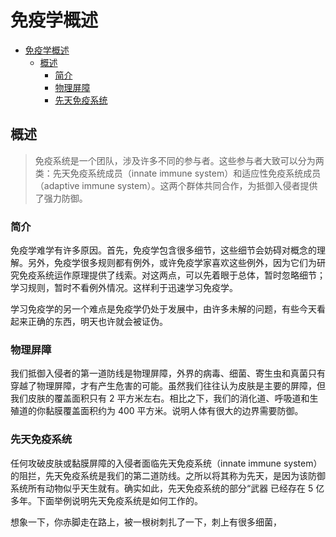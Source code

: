# 免疫学概述

- [免疫学概述](#免疫学概述)
  - [概述](#概述)
    - [简介](#简介)
    - [物理屏障](#物理屏障)
    - [先天免疫系统](#先天免疫系统)

## 概述

> 免疫系统是一个团队，涉及许多不同的参与者。这些参与者大致可以分为两类：先天免疫系统成员（innate immune system）和适应性免疫系统成员（adaptive immune system）。这两个群体共同合作，为抵御入侵者提供了强力防御。

### 简介

免疫学难学有许多原因。首先，免疫学包含很多细节，这些细节会妨碍对概念的理解。另外，免疫学很多规则都有例外，或许免疫学家喜欢这些例外，因为它们为研究免疫系统运作原理提供了线索。对这两点，可以先着眼于总体，暂时忽略细节；学习规则，暂时不看例外情况。这样利于迅速学习免疫学。

学习免疫学的另一个难点是免疫学仍处于发展中，由许多未解的问题，有些今天看起来正确的东西，明天也许就会被证伪。

### 物理屏障

我们抵御入侵者的第一道防线是物理屏障，外界的病毒、细菌、寄生虫和真菌只有穿越了物理屏障，才有产生危害的可能。虽然我们往往认为皮肤是主要的屏障，但我们皮肤的覆盖面积只有 2 平方米左右。相比之下，我们的消化道、呼吸道和生殖道的你黏膜覆盖面积约为 400 平方米。说明人体有很大的边界需要防御。

### 先天免疫系统

任何攻破皮肤或黏膜屏障的入侵者面临先天免疫系统（innate immune system）的阻拦，先天免疫系统是我们的第二道防线。之所以将其称为先天，是因为该防御系统所有动物似乎天生就有。确实如此，先天免疫系统的部分“武器
已经存在 5 亿多年。下面举例说明先天免疫系统是如何工作的。

想象一下，你赤脚走在路上，被一根树刺扎了一下，刺上有很多细菌，